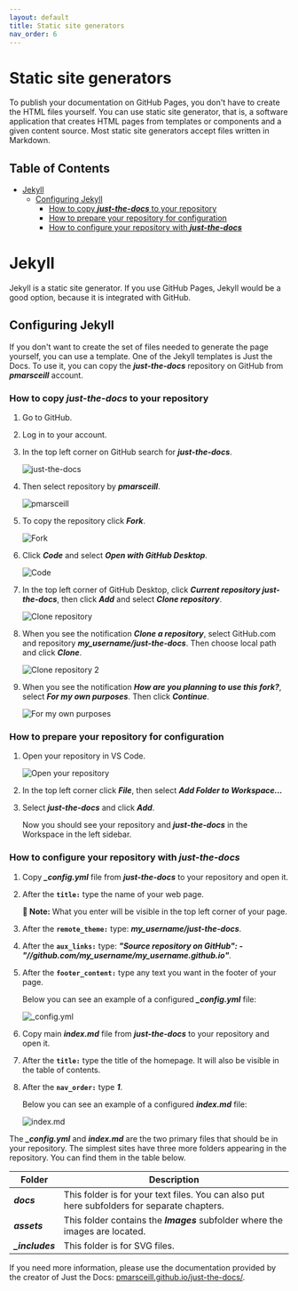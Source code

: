 ```yaml
---
layout: default
title: Static site generators
nav_order: 6
---
```



# Static site generators <!-- omit in toc -->

To publish your documentation on GitHub Pages, you don't have to create the HTML files yourself. You can use static site generator, that is, a software application that creates HTML pages from templates or components and a given content source. Most static site generators accept files written in Markdown. 

## Table of Contents <!-- omit in toc -->

- [Jekyll](#jekyll)
  - [Configuring Jekyll](#configuring-jekyll)
    - [How to copy ***just-the-docs*** to your repository](#how-to-copy-just-the-docs-to-your-repository)
    - [How to prepare your repository for configuration](#how-to-prepare-your-repository-for-configuration)
    - [How to configure your repository with ***just-the-docs***](#how-to-configure-your-repository-with-just-the-docs)

# Jekyll

Jekyll is a static site generator. If you use GitHub Pages, Jekyll would be a good option, because it is integrated with GitHub. 

## Configuring Jekyll

If you don't want to create the set of files needed to generate the page yourself, you can use a template. One of the Jekyll templates is Just the Docs. To use it, you can copy the ***just-the-docs*** repository on GitHub from ***pmarsceill*** account.

### How to copy ***just-the-docs*** to your repository  
  
1. Go to GitHub.
2. Log in to your account.
3. In the top left corner on GitHub search for ***just-the-docs***.

   ![just-the-docs](/assets/images/just-the-docs.png)

4. Then select repository by ***pmarsceill***.  

   ![pmarsceill](/assets/images/pmarsceill.png) 


5. To copy the repository click ***Fork***.  

   ![Fork](/assets/images/fork.png) 

6. Click ***Code*** and select ***Open with GitHub Desktop***.  

    ![Code](/assets/images/code2.png) 

7. In the top left corner of GitHub Desktop, click ***Current repository just-the-docs***, then click ***Add*** and select ***Clone repository***.

    ![Clone repository](/assets/images/add.png) 

8. When you see the notification ***Clone a repository***, select GitHub.com and repository ***my_username/just-the-docs***. Then choose local path and click ***Clone***.

    ![Clone repository 2](/assets/images/zofia.png)

9.  When you see the notification ***How are you planning to use this fork?***, select ***For my own purposes***. Then click ***Continue***.

    ![For my own purposes](/assets/images/for.png)

### How to prepare your repository for configuration

1. Open your repository in VS Code.

    ![Open your repository](/assets/images/open.png) 

2. In the top left corner click ***File***, then select ***Add Folder to Workspace...***  


3. Select ***just-the-docs*** and click ***Add***. 
   


   Now you should see your repository and ***just-the-docs*** in the Workspace in the left sidebar.

### How to configure your repository with ***just-the-docs***

1. Copy ***_config.yml*** file from ***just-the-docs*** to your repository and open it.
2. After the **`title:`** type the name of your web page.  
   
   **📝 Note:** What you enter will be visible in the top left corner of your page.

3. After the **`remote_theme:`** type: ***my_username/just-the-docs***.

4. After the **`aux_links:`** type: ***"Source repository on GitHub": - "//github.com/my_username/my_username.github.io"***.
   


5. After the **`footer_content:`** type any text you want in the footer of your page.

   Below you can see an example of a configured ***_config.yml*** file:
   
   ![_config.yml](/assets/images/yml2.png)

6. Copy main ***index.md*** file from ***just-the-docs*** to your repository and open it.
7. After the **`title:`** type the title of the homepage. It will also be visible in the table of contents.
8. After the **`nav_order:`** type ***1***.

   Below you can see an example of a configured ***index.md*** file:

   ![index.md](/assets/images/index.png)

The ***_config.yml*** and ***index.md*** are the two primary files that should be in your repository. The simplest sites have three more folders appearing in the repository. You can find them in the table below.   
   
| Folder | Description |
| ------ | ----------- |
| ***docs***   | This folder is for your text files. You can also put here subfolders for separate chapters. |
| ***assets*** | This folder contains the ***Images*** subfolder where the images are located. |
| ***_includes*** |This folder is for SVG files. |



If you need more information, please use the documentation provided by the creator of Just the Docs: [pmarsceill.github.io/just-the-docs/](https://pmarsceill.github.io/just-the-docs/).


